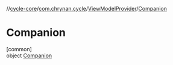 //[cycle-core](../../../../index.md)/[com.chrynan.cycle](../../index.md)/[ViewModelProvider](../index.md)/[Companion](index.md)

# Companion

[common]\
object [Companion](index.md)
